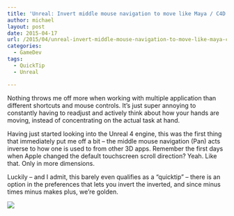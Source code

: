 ```yaml
---
title: 'Unreal: Invert middle mouse navigation to move like Maya / C4D / …'
author: michael
layout: post
date: 2015-04-17
url: /2015/04/unreal-invert-middle-mouse-navigation-to-move-like-maya-c4d/
categories:
  - GameDev
tags:
  - QuickTip
  - Unreal

---
```

Nothing throws me off more when working with multiple application than different shortcuts and mouse controls. It&#8217;s just super annoying to constantly having to readjust and actively think about how your hands are moving, instead of concentrating on the actual task at hand.

Having just started looking into the Unreal 4 engine, this was the first thing that immediately put me off a bit &#8211; the middle mouse navigation (Pan) acts inverse to how one is used to from other 3D apps. Remember the first days when Apple changed the default touchscreen scroll direction? Yeah. Like that. Only in more dimensions.

Luckily &#8211; and I admit, this barely even qualifies as a &#8220;quicktip&#8221; &#8211; there is an option in the preferences that lets you invert the inverted, and since minus times minus makes plus, we&#8217;re golden.

![](/uploads/2015/04/2015-04-17-12_00_02-Editor-Preferences.png)
